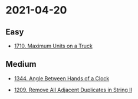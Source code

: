 # 2021-04-20

## Easy

* [1710. Maximum Units on a Truck](https://leetcode.com/problems/maximum-units-on-a-truck/)

## Medium

* [1344. Angle Between Hands of a Clock](https://leetcode.com/problems/angle-between-hands-of-a-clock/)

* [1209. Remove All Adjacent Duplicates in String II](https://leetcode.com/problems/remove-all-adjacent-duplicates-in-string-ii/)
